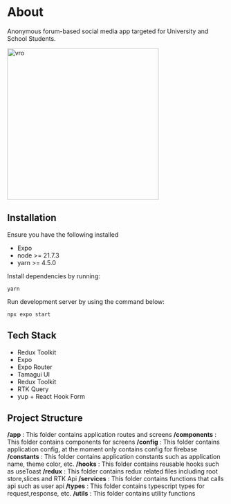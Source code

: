 # About

Anonymous forum-based social media app targeted for University and School Students. 

<img  src="https://i.redd.it/pa049v3v4tfc1.jpeg"  alt="vro"  width="350"/>

## Installation

Ensure you have the following installed
- Expo
- node >= 21.7.3
- yarn >= 4.5.0 

Install dependencies by running:
```
yarn
```

Run development server by using the command below:
```
npx expo start
```

## Tech Stack

- Redux Toolkit
- Expo
- Expo Router
- Tamagui UI
- Redux Toolkit
- RTK Query
- yup + React Hook Form

## Project Structure

**/app** : This folder contains application routes and screens
**/components** : This folder contains components for screens
**/config** : This folder contains application config, at the moment only contains config for firebase
**/constants** : This folder contains application constants such as application name, theme color, etc.
**/hooks** : This folder contains reusable hooks such as useToast
**/redux** : This folder contains redux related files including root store,slices and RTK Api
**/services** : This folder contains functions that calls api such as user api
**/types** : This folder contains typescript types for request,response, etc.
**/utils** : This folder contains utility functions



